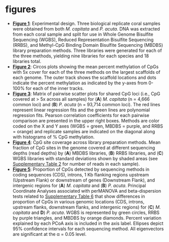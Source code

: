 # figures

- [**Figure 1**](https://github.com/hputnam/Meth_Compare/blob/master/output/figures/Fig_1.jpg): Experimental design. Three biological replicate coral samples were obtained from both *M. capitata* and *P. acuta*. DNA was extracted from each coral sample and split for use in Whole Genome Bisulfite Sequencing (WGBS), Reduced Representation Bisulfite Sequencing (RRBS), and Methyl-CpG Binding Domain Bisulfite Sequencing (MBDBS) library preparation methods. Three libraries were generated for each of the three methods, yielding nine libraries for each species and 18 libraries total.
- [**Figure 2**](https://github.com/hputnam/Meth_Compare/blob/master/output/figures/Fig_2.jpg): Circos plots showing the mean percent methylation of CpGs with 5x cover for each of the three methods on the largest scaffolds of each genome. The outer track shows the scaffold locations and dots indicate the percent methylation as indicated by the y-axes from 0-100% for each of the inner tracks.
- [**Figure 3**](https://github.com/hputnam/Meth_Compare/blob/master/output/figures/Fig_3.jpg): Matrix of pairwise scatter plots for  shared CpG loci (i.e., CpG covered at > 5x across all samples) for (**A**) *M. capitata* (n = 4,666 common loci) and (**B**) *P. acuta* (n = 93,714 common loci). The red lines represent linear regression fits and the green lines are polynomial regression fits. Pearson correlation coefficients for each pairwise comparison are presented in the upper right boxes. Methods are color coded on the X and Y axes (WGBS = green, MBDBS = purple, and RRBS = orange) and replicate samples are indicated on the diagonal along with histograms of % CpG methylation.
- [**Figure 4**](https://github.com/hputnam/Meth_Compare/blob/master/output/figures/Fig_4.jpg): CpG site coverage across library preparation methods. Mean fraction of CpG sites in the genome covered at different sequencing depths (read depths) by (**A**) MBDBS libraries, (**B**) RRBS libraries, and (**C**) WGBS libraries with standard deviations shown by shaded areas (see [Supplementary Table 2](https://github.com/hputnam/Meth_Compare/tree/master/output/supplemental-material) for number of reads in each sample). 
- [**Figure 5**](https://github.com/hputnam/Meth_Compare/blob/master/output/figures/Fig_5.jpg): Proportion of CpGs detected by sequencing methods in coding sequences (CDS), introns, 1 Kb flanking regions upstream (Upstream Flank) or downstream of genes (Downstream Flank), and intergenic regions for (**A**) *M. capitata* and (**B**) *P. acuta*. Principal Coordinate Analyses associated with perMANOVA and beta-dispersion tests related to [Supplementary Table 6](https://github.com/hputnam/Meth_Compare/tree/master/output/supplemental-material) that show differences in proportion of CpGs in various genomic locations (CDS, introns, upstream flanks, downstream flanks, and intergenic regions) for (**C**) *M. capitata* and **D**) *P. acuta*. WGBS is represented by green circles, RRBS by purple triangles, and MBDBS by orange diamonds. Percent variation explained by each PCoA axis is included in the axis label. Ellipses depict 95% confidence intervals for each sequencing method. All eigenvectors are significant at the α = 0.05 level.
